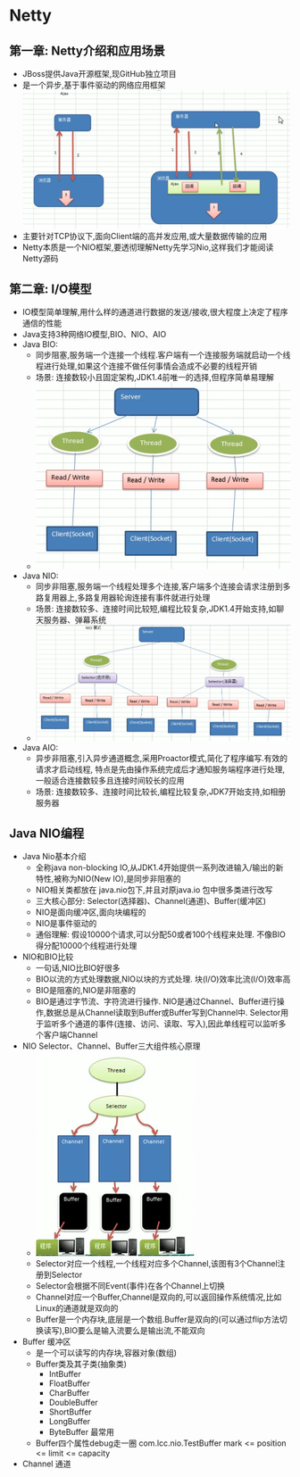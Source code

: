 # Netty

## 第一章: Netty介绍和应用场景
* JBoss提供Java开源框架,现GitHub独立项目
* 是一个异步,基于事件驱动的网络应用框架 
  ![avatar](./src/main/resources/img/netty_event_driven.png)
* 主要针对TCP协议下,面向Client端的高并发应用,或大量数据传输的应用
* Netty本质是一个NIO框架,要透彻理解Netty先学习Nio,这样我们才能阅读Netty源码

## 第二章: I/O模型
* IO模型简单理解,用什么样的通道进行数据的发送/接收,很大程度上决定了程序通信的性能
* Java支持3种网络IO模型,BIO、NIO、AIO
* Java BIO: 
    * 同步阻塞,服务端一个连接一个线程.客户端有一个连接服务端就启动一个线程进行处理,如果这个连接不做任何事情会造成不必要的线程开销
    * 场景: 连接数较小且固定架构,JDK1.4前唯一的选择,但程序简单易理解
    * ![avatar](./src/main/resources/img/bio.png)
* Java NIO: 
    * 同步非阻塞,服务端一个线程处理多个连接,客户端多个连接会请求注册到多路复用器上,多路复用器轮询连接有事件就进行处理
    * 场景: 连接数较多、连接时间比较短,编程比较复杂,JDK1.4开始支持,如聊天服务器、弹幕系统
    * ![avatar](./src/main/resources/img/nio.png)
* Java AIO: 
    * 异步非阻塞,引入异步通道概念,采用Proactor模式,简化了程序编写.有效的请求才启动线程,
      特点是先由操作系统完成后才通知服务端程序进行处理,一般适合连接数较多且连接时间较长的应用
    * 场景: 连接数较多、连接时间比较长,编程比较复杂,JDK7开始支持,如相册服务器

## Java NIO编程
* Java Nio基本介绍
    * 全称java non-blocking IO,从JDK1.4开始提供一系列改进输入/输出的新特性,被称为NIO(New IO),是同步非阻塞的
    * NIO相关类都放在 java.nio包下,并且对原java.io 包中很多类进行改写
    * 三大核心部分: Selector(选择器)、Channel(通道)、Buffer(缓冲区)
    * NIO是面向缓冲区,面向块编程的
    * NIO是事件驱动的
    * 通俗理解: 假设10000个请求,可以分配50或者100个线程来处理. 不像BIO得分配10000个线程进行处理
* NIO和BIO比较
    * 一句话,NIO比BIO好很多
    * BIO以流的方式处理数据,NIO以块的方式处理. 块(I/O)效率比流(I/O)效率高
    * BIO是阻塞的,NIO是非阻塞的
    * BIO是通过字节流、字符流进行操作. NIO是通过Channel、Buffer进行操作,数据总是从Channel读取到Buffer或Buffer写到Channel中.
      Selector用于监听多个通道的事件(连接、访问、读取、写入),因此单线程可以监听多个客户端Channel
* NIO Selector、Channel、Buffer三大组件核心原理
    * ![avatar](./src/main/resources/img/nio_selector_channel_buffer.png)
    * Selector对应一个线程,一个线程对应多个Channel,该图有3个Channel注册到Selector
    * Selector会根据不同Event(事件)在各个Channel上切换
    * Channel对应一个Buffer,Channel是双向的,可以返回操作系统情况,比如Linux的通道就是双向的
    * Buffer是一个内存块,底层是一个数组.Buffer是双向的(可以通过flip方法切换读写),BIO要么是输入流要么是输出流,不能双向
* Buffer 缓冲区
    * 是一个可以读写的内存块,容器对象(数组)
    * Buffer类及其子类(抽象类)
       * IntBuffer
       * FloatBuffer
       * CharBuffer
       * DoubleBuffer
       * ShortBuffer
       * LongBuffer
       * ByteBuffer 最常用
    * Buffer四个属性debug走一圈 com.lcc.nio.TestBuffer mark <= position <= limit <= capacity
* Channel 通道